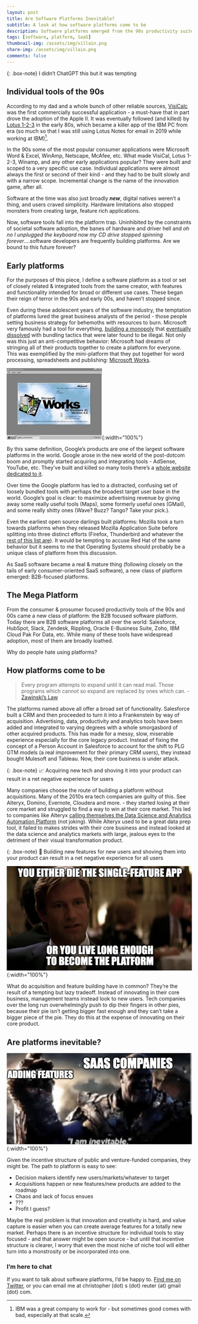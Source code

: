```yaml
---
layout: post
title: Are Software Platforms Inevitable?
subtitle: A look at how software platforms come to be
description: Software platforms emerged from the 90s productivity suites and now dominate business software. This is a look at how they came to be, and if we're stuck with them.
tags: [software, platform, SaaS]
thumbnail-img: /assets/img/villain.png
share-img: /assets/img/villain.png
comments: false
---
```

{: .box-note}
I didn’t ChatGPT this but it was tempting

## Individual tools of the 90s

According to my dad and a whole bunch of other reliable sources, [VisiCalc](https://en.wikipedia.org/wiki/VisiCalc) was the first commercially successful application - a must-have that in part drove the adoption of the Apple II. It was eventually followed (and killed) by [Lotus 1-2-3](https://en.wikipedia.org/wiki/Lotus_1-2-3) in the early 80s, which became a killer app of the IBM PC from era (so much so that I was still using Lotus Notes for email in 2019 while working at IBM)[^1].

In the 90s some of the most popular consumer applications were Microsoft Word & Excel, WinAmp, Netscape, McAfee, etc. What made VisiCal, Lotus 1-2-3, Winamp, and any other early applications popular? They were built and scoped to a very specific use case. Individual applications were almost always the first or second of their kind - and they had to be built slowly and with a narrow scope. Incremental change is the name of the innovation game, after all.

Software at the time was also just broadly ***new***, digital natives weren’t a thing, and users craved simplicity. Hardware limitations also stopped monsters from creating large, feature rich applications. 

Now, software tools fall into the platform trap. Uninhibited by the constraints of societal software adoption, the banes of hardware and driver hell and *oh no I unplugged the keyboard now my CD drive stopped spinning forever*….software developers are frequently building platforms. Are we bound to this future forever?

## Early platforms

For the purposes of this piece, I define a software platform as a tool or set of closely related & integrated tools from the same creator, with features and functionality intended for broad or different use cases. These began their reign of terror in the 90s and early 00s, and haven’t stopped since.

Even during these adolescent years of the software industry, the temptation of platforms lured the great business analysts of the period - those people setting business strategy for behemoths with resources to burn. Microsoft very famously had a tool for everything, [building a monopoly](https://www.justice.gov/atr/us-v-microsoft-courts-findings-fact) that [eventually dissolved](https://stratechery.com/2017/microsofts-monopoly-hangover/) with bundling tactics that were later found to be illegal. Not only was this just an anti-competitive behavior: Microsoft had dreams of stringing all of their products together to create a platform for everyone. This was exemplified by the mini-platform that they put together for word processing, spreadsheets and publishing: [Microsoft Works](https://en.wikipedia.org/wiki/Microsoft_Works).

![Microsoft Works](/assets/img/works.png){:width="100%"}

By this same definition, Google’s products are one of the largest software platforms in the world. Google arose in the new world of the post-dotcom boom and promptly started acquiring and integrating tools - AdSense, YouTube, etc. They’ve built and killed so many tools there’s a [whole website dedicated to it](https://killedbygoogle.com/). 

Over time the Google platform has led to a distracted, confusing set of loosely bundled tools with perhaps the broadest target user base in the world. Google’s goal is clear: to maximize advertising revenue by giving away some really useful tools (Maps), some formerly useful ones (GMail), and some really shitty ones (Wave? Buzz? Tango? Take your pick.).

Even the earliest open source darlings built platforms: Mozilla took a turn towards platforms when they released Mozilla Application Suite before splitting into three distinct efforts (Firefox, Thunderbird and whatever the [rest of this list are](https://en.wikipedia.org/wiki/List_of_Mozilla_products)). It would be tempting to accuse Red Hat of the same behavior but it seems to me that Operating Systems should probably be a unique class of platform from this discussion.

As SaaS software became a real & mature thing (following closely on the tails of early consumer-oriented SaaS software), a new class of platform emerged: B2B-focused platforms.

## The Mega Platform

From the consumer & prosumer focused productivity tools of the 90s and 00s came a new class of platform: the B2B focused software platform. Today there are B2B software platforms all over the world: Salesforce, HubSpot, Slack, Zendesk, Rippling, Oracle E-Business Suite, Zoho, IBM Cloud Pak For Data, etc. While many of these tools have widespread adoption, most of them are broadly loathed.

Why do people hate using platforms?

## How platforms come to be

> Every program attempts to expand until it can read mail. Those programs which cannot so expand are replaced by ones which can. - [Zawinski’s Law](https://en.wikipedia.org/wiki/Jamie_Zawinski#Zawinski's_Law)
> 

The platforms named above all offer a broad set of functionality. Salesforce built a CRM and then proceeded to turn it into a Frankenstein by way of acquisition. Advertising, data, productivity and analytics tools have been added and integrated to varying degrees with a whole smorgasbord of other acquired products. This has made for a messy, slow, miserable experience especially for the core legacy product. Instead of fixing the concept of a Person Account in Salesforce to account for the shift to PLG GTM models (a real improvement for their primary CRM users), they instead bought Mulesoft and Tableau. Now, their core business is under attack.

{: .box-note}
📈 Acquiring new tech and shoving it into your product can result in a net negative experience for users


Many companies choose the route of building a platform without acquisitions. Many of the 2010s era tech companies are guilty of this. See Alteryx, Domino, Evernote, Cloudera and more. - they started losing at their core market and struggled to find a way to win at their core market. This led to companies like Alteryx [calling themselves the Data Science and Analytics Automation Platform](https://www.google.com/search?q=alteryx) (not joking). While Alteryx used to be a great data prep tool, it failed to makes strides with their core business and instead looked at the data science and analytics markets with large, jealous eyes to the detriment of their visual transformation product.

{: .box-note}
🎪 Building new features for new users and shoving them into your product can result in a net negative experience for all users


![Microsoft Works](/assets/img/villain.png){:width="100%"}

What do acquisition and feature building have in common? They’re the result of a tempting but lazy tradeoff. Instead of innovating in their core business, management teams instead look to new users. Tech companies over the long run overwhelmingly push to dip their fingers in other pies, because their pie isn’t getting bigger fast enough and they can’t take a bigger piece of the pie. They do this at the expense of innovating on their core product.

## Are platforms inevitable?

![Microsoft Works](/assets/img/thanos.png){:width="100%"}

Given the incentive structure of public and venture-funded companies, they might be. The path to platform is easy to see:

- Decision makers identify new users/markets/whatever to target
- Acquisitions happen or new features/new products are added to the roadmap
- Chaos and lack of focus ensues
- ???
- Profit I guess?

Maybe the real problem is that innovation and creativity is hard, and value capture is easier when you can create average features for a totally new market. Perhaps there is an incentive structure for individual tools to stay focused - and that answer might be open source - but until that incentive structure is clearer, I worry that even the most niche of niche tool will either turn into a monstrosity or be incorporated into one.

### I’m here to chat

If you want to talk about software platforms, I’d be happy to. [Find me on Twitter](https://twitter.com/csreuter), or you can email me at christopher (dot) s (dot) reuter (at) gmail (dot) com.

[^1]: IBM was a great company to work for - but sometimes good comes with bad, especially at that scale.
